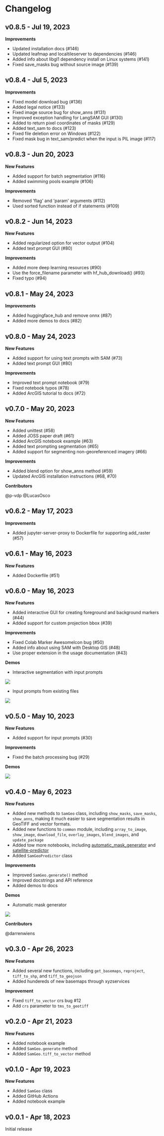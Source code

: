 # Changelog

## v0.8.5 - Jul 19, 2023

**Improvements**

-   Updated installation docs (#146)
-   Updated leafmap and localtileserver to dependencies (#146)
-   Added info about libgl1 dependency install on Linux systems (#141)
-   Fixed save_masks bug without source image (#139)

## v0.8.4 - Jul 5, 2023

**Improvements**

-   Fixed model download bug (#136)
-   Added legal notice (#133)
-   Fixed image source bug for show_anns (#131)
-   Improved exception handling for LangSAM GUI (#130)
-   Added to return pixel coordinates of masks (#129)
-   Added text_sam to docs (#123)
-   Fixed file deletion error on Windows (#122)
-   Fixed mask bug in text_sam/predict when the input is PIL image (#117)

## v0.8.3 - Jun 20, 2023

**New Features**

-   Added support for batch segmentation (#116)
-   Added swimming pools example (#106)

**Improvements**

-   Removed 'flag' and 'param' arguments (#112)
-   Used sorted function instead of if statements (#109)

## v0.8.2 - Jun 14, 2023

**New Features**

-   Added regularized option for vector output (#104)
-   Added text prompt GUI (#80)

**Improvements**

-   Added more deep learning resources (#90)
-   Use the force_filename parameter with hf_hub_download() (#93)
-   Fixed typo (#94)

## v0.8.1 - May 24, 2023

**Improvements**

-   Added huggingface_hub and remove onnx (#87)
-   Added more demos to docs (#82)

## v0.8.0 - May 24, 2023

**New Features**

-   Added support for using text prompts with SAM (#73)
-   Added text prompt GUI (#80)

**Improvements**

-   Improved text prompt notebook (#79)
-   Fixed notebook typos (#78)
-   Added ArcGIS tutorial to docs (#72)

## v0.7.0 - May 20, 2023

**New Features**

-   Added unittest (#58)
-   Added JOSS paper draft (#61)
-   Added ArcGIS notebook example (#63)
-   Added text prompting segmentation (#65)
-   Added support for segmenting non-georeferenced imagery (#66)

**Improvements**

-   Added blend option for show_anns method (#59)
-   Updated ArcGIS installation instructions (#68, #70)

**Contributors**

@p-vdp @LucasOsco

## v0.6.2 - May 17, 2023

**Improvements**

-   Added jupyter-server-proxy to Dockerfile for supporting add_raster (#57)

## v0.6.1 - May 16, 2023

**New Features**

-   Added Dockerfile (#51)

## v0.6.0 - May 16, 2023

**New Features**

-   Added interactive GUI for creating foreground and background markers (#44)
-   Added support for custom projection bbox (#39)

**Improvements**

-   Fixed Colab Marker AwesomeIcon bug (#50)
-   Added info about using SAM with Desktop GIS (#48)
-   Use proper extension in the usage documentation (#43)

**Demos**

-   Interactive segmentation with input prompts

![](https://i.imgur.com/2Nyg9uW.gif)

-   Input prompts from existing files

![](https://i.imgur.com/Cb4ZaKY.gif)

## v0.5.0 - May 10, 2023

**New Features**

-   Added support for input prompts (#30)

**Improvements**

-   Fixed the batch processing bug (#29)

**Demos**

![](https://i.imgur.com/GV7Rzxt.gif)

## v0.4.0 - May 6, 2023

**New Features**

-   Added new methods to `SamGeo` class, including `show_masks`, `save_masks`, `show_anns`, making it much easier to save segmentation results in GeoTIFF and vector formats.
-   Added new functions to `common` module, including `array_to_image`, `show_image`, `download_file`, `overlay_images`, `blend_images`, and `update_package`
-   Added tow more notebooks, including [automatic_mask_generator](https://samgeo.gishub.org/examples/automatic_mask_generator/) and [satellite-predictor](https://samgeo.gishub.org/examples/satellite-predictor/)
-   Added `SamGeoPredictor` class

**Improvements**

-   Improved `SamGeo.generate()` method
-   Improved docstrings and API reference
-   Added demos to docs

**Demos**

-   Automatic mask generator

![](https://i.imgur.com/I1IhDgz.gif)

**Contributors**

@darrenwiens

## v0.3.0 - Apr 26, 2023

**New Features**

-   Added several new functions, including `get_basemaps`, `reproject`, `tiff_to_shp`, and `tiff_to_geojson`
-   Added hundereds of new basemaps through xyzservices

**Improvement**

-   Fixed `tiff_to_vector` crs bug #12
-   Add `crs` parameter to `tms_to_geotiff`

## v0.2.0 - Apr 21, 2023

**New Features**

-   Added notebook example
-   Added `SamGeo.generate` method
-   Added `SamGeo.tiff_to_vector` method

## v0.1.0 - Apr 19, 2023

**New Features**

-   Added `SamGeo` class
-   Added GitHub Actions
-   Added notebook example

## v0.0.1 - Apr 18, 2023

Initial release
